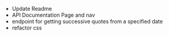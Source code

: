 - Update Readme
- API Documentation Page and nav
- endpoint for getting successive quotes from a specified date
- refactor css

